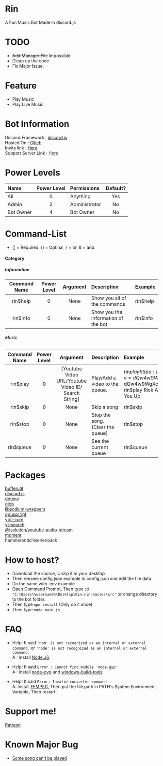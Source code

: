 # Rin
A Fun Music Bot Made In discord.js

# TODO
* ~~Add Manager File~~ Impossible.
* Clean up the code
* Fix Major Issue.

# Feature
* Play Music
* Play Live Music

# Bot Information
Discord Framework : [discord.js](https://discord.js.org/)<br>
Hosted On : [Glitch](https://glitch.com)<br>
Invite link : [Here](https://discordapp.com/oauth2/authorize?client_id=667632306457935873&scope=bot&permissions=11889985)<br>
Support Server Link : [Here](https://discord.gg/KM9X35B)

# Power Levels

|Name     | Power Level | Permissions | Default? |
|:--------|:-----------:|:------------|:--------:|
|All      |0            |Anything     |Yes       |
|Admin    |2            |Administrator|No        |
|Bot Owner|4            |Bot Owner    |No        |

# Command-List
 
* [] = Required, () = Optinal, / = or, & = and.

#### Category

##### Information

|Command Name |Power Level|Argument |Description                        |Example |
|:-----------:|:---------:|:-------:|:----------------------------------|:-------|
|rin$help     |0          |None     |Show you all of the commands       |rin$help|                
|rin$info     |0          |None     |Show you the information of the bot|rin$info|

###### Music

|Command Name |Power Level|Argument                                            |Description                     |Example                                                                                                                        |
|:-----------:|:---------:|:--------------------------------------------------:|:-------------------------------|:------------------------------------------------------------------------------------------------------------------------------|
|rin$play     |0          |[Youtube Video URL/Youtube Video ID/ Search String] |Play/Add a video to the queue.  |rin$play https://www.youtube.com/watch?v=dQw4w9WgXcQ<br>rin$play dQw4w9WgXcQ<br>rin$play Rick Astley - Never Gonna Give You Up |
|rin$skip     |0          |None                                                |Skip a song                     |rin$skip                                                                                                                       |
|rin$stop     |0          |None                                                |Stop the song. (Clear the queue)|rin$stop                                                                                                                       |
|rin$queue    |0          |None                                                |See the current queue           |rin$queue                                                                                                                      |

# Packages
[bufferutil](https://www.npmjs.com/package/bufferutil)<br>
[discord.js](https://www.npmjs.com/package/discord.js)<br>
[dotenv](https://www.npmjs.com/package/dotenv)<br>
[glob](https://www.npmjs.com/package/glob)<br>
[libsodium-wrappers](https://www.npmjs.com/package/libsodium-wrappers)<br>
[opusscript](https://www.npmjs.com/package/opusscript)<br>
[ytdl-core](https://www.npmjs.com/package/ytdl-core)<br>
[yt-search](https://www.npmjs.com/package/yt-search)<br>
[@isolution/youtube-audio-stream](https://www.npmjs.com/package/@isolution/youtube-audio-stream)<br>
[moment](https://momentjs.com/)<br>
hammerandchisel/erlpack<br>

# How to host?

* Download the source, Unzip it in your desktop
* Then rename config.json.example to config.json and edit the file data
* Do the same with .env.example
* Open Command Prompt, Then type ```cd "C:\Users\%username%\Desktop\Rin-rin-master\src"``` or change directory to the bot folder.
* Then type ```npm install``` (Only do it once)`
* Then type ```node main.js```

# FAQ
* Help! It said `'npm' is not recognized as an internal or external command.` or `'node' is not recognized as an internal or external command.`<br>
A : Install [Node.JS](https://nodejs.org/en/).

* Help! It said `Error : Cannot find module 'node-gyp'`<br>
A : Install [node-gyp](https://github.com/nodejs/node-gyp) and [windows-build-tools](https://www.npmjs.com/package/windows-build-tools).

* Help! It said `Error: Invalid converter command`<br>
A: Install [FFMPEG](https://www.ffmpeg.org/download.html), Then put the file path in PATH's System Environment Variable, Then restart.

# Support me!
[Patreon](https://www.patreon.com/xhayper)

# Known Major Bug
* [Some song can't be played](https://github.com/xhayper/Rin/issues/1)
